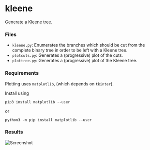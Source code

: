 # kleene

Generate a Kleene tree.

### Files

* `kleene.py`: Enumerates the branches which should be cut from the complete
  binary tree in order to be left with a Kleene tree.
* `plotcuts.py`: Generates a (progressive) plot of the cuts.
* `plottree.py`: Generates a (progressive) plot of the Kleene tree.

### Requirements

Plotting uses `matplotlib`, (which depends on `tkinter`).

Install using
```
pip3 install matplotlib --user
```

or
```
python3 -m pip install matplotlib --user
```


### Results

![Screenshot](https://i.imgur.com/5LGVtxS.png "First 20 levels of the tree")
